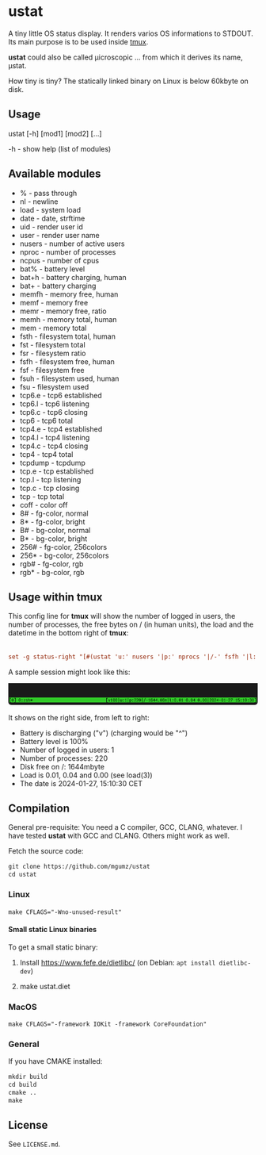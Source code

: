 # ustat

A tiny little OS status display. It renders varios OS informations to STDOUT.
Its main purpose is to be used inside [tmux](tmux).

**ustat** could also be called µicroscopic … from which it derives its name, µstat.

How tiny is tiny? The statically linked binary on Linux is below 60kbyte on disk.

## Usage

ustat [-h] [mod1] [mod2] [...]

-h - show help (list of modules)

## Available modules

* %       - pass through
* nl      - newline
* load    - system load
* date    - date, strftime
* uid     - render user id
* user    - render user name
* nusers  - number of active users
* nproc   - number of processes
* ncpus   - number of cpus
* bat%    - battery level
* bat+h   - battery charging, human
* bat+    - battery charging
* memfh   - memory free, human
* memf    - memory free
* memr    - memory free, ratio
* memh    - memory total, human
* mem     - memory total
* fsth    - filesystem total, human
* fst     - filesystem total
* fsr     - filesystem ratio
* fsfh    - filesystem free, human
* fsf     - filesystem free
* fsuh    - filesystem used, human
* fsu     - filesystem used
* tcp6.e  - tcp6 established
* tcp6.l  - tcp6 listening
* tcp6.c  - tcp6 closing
* tcp6    - tcp6 total
* tcp4.e  - tcp4 established
* tcp4.l  - tcp4 listening
* tcp4.c  - tcp4 closing
* tcp4    - tcp4 total
* tcpdump - tcpdump
* tcp.e   - tcp established
* tcp.l   - tcp listening
* tcp.c   - tcp closing
* tcp     - tcp total
* coff    - color off
* 8#      - fg-color, normal
* 8*      - fg-color, bright
* B#      - bg-color, normal
* B*      - bg-color, bright
* 256#    - fg-color, 256colors
* 256*    - bg-color, 256colors
* rgb#    - fg-color, rgb
* rgb*    - bg-color, rgb

## Usage within tmux

This config line for **tmux** will show the number of logged in users, the
number of processes, the free bytes on / (in human units), the load and the
datetime in the bottom right of **tmux**:

```tmux.conf

set -g status-right "[#(ustat 'u:' nusers '|p:' nprocs '|/-' fsfh '|l:' load '|' 'date%Y-%m-%d %H:%M:%S]')"

```

A sample session might look like this:

![tmux with ustat](./media/screenshot-tmux-ustat.png "tmux with ustat")

It shows on the right side, from left to right:

* Battery is discharging ("v") (charging would be "^")
* Battery level is 100%
* Number of logged in users: 1
* Number of processes: 220
* Disk free on /: 1644mbyte
* Load is 0.01, 0.04 and 0.00 (see load(3))
* The date is 2024-01-27, 15:10:30 CET

## Compilation

General pre-requisite: You need a C compiler, GCC, CLANG, whatever.
I have tested **ustat** with GCC and CLANG. Others might work as well.

Fetch the source code:

    git clone https://github.com/mgumz/ustat
    cd ustat

### Linux

    make CFLAGS="-Wno-unused-result"


#### Small static Linux binaries

To get a small static binary:

1. Install https://www.fefe.de/dietlibc/
   (on Debian: `apt install dietlibc-dev`)

2. make ustat.diet

### MacOS

    make CFLAGS="-framework IOKit -framework CoreFoundation"

### General

If you have CMAKE installed:

    mkdir build
    cd build
    cmake ..
    make

## License

See `LICENSE.md`.
